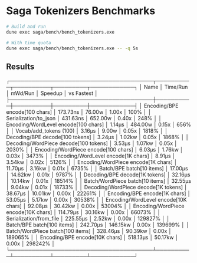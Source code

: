 # Saga Tokenizers Benchmarks

```bash
# Build and run
dune exec saga/bench/bench_tokenizers.exe

# With time quota
dune exec saga/bench/bench_tokenizers.exe -- -q 5s
```

## Results

┌───────────────────────────────────────┬──────────┬──────────┬─────────┬────────────┐
│ Name                                  │ Time/Run │  mWd/Run │ Speedup │ vs Fastest │
├───────────────────────────────────────┼──────────┼──────────┼─────────┼────────────┤
│ Encoding/BPE encode[100 chars]        │ 173.73ns │   76.00w │   1.00x │       100% │
│ Serialization/to_json                 │ 431.63ns │  652.00w │   0.40x │       248% │
│ Encoding/WordLevel encode[100 chars]  │   1.14μs │  484.00w │   0.15x │       656% │
│ Vocab/add_tokens (100)                │   3.16μs │    9.00w │   0.05x │      1818% │
│ Decoding/BPE decode[100 tokens]       │   3.24μs │   1.02kw │   0.05x │      1868% │
│ Decoding/WordPiece decode[100 tokens] │   3.53μs │   1.07kw │   0.05x │      2030% │
│ Encoding/WordPiece encode[100 chars]  │   6.03μs │   1.76kw │   0.03x │      3473% │
│ Encoding/WordLevel encode[1K chars]   │   8.91μs │   3.54kw │   0.02x │      5126% │
│ Encoding/WordPiece encode[1K chars]   │  11.70μs │   3.16kw │   0.01x │      6735% │
│ Batch/BPE batch[10 items]             │  17.00μs │  14.62kw │   0.01x │      9787% │
│ Decoding/BPE decode[1K tokens]        │  32.16μs │  10.14kw │   0.01x │     18514% │
│ Batch/WordPiece batch[10 items]       │  32.55μs │   9.04kw │   0.01x │     18733% │
│ Decoding/WordPiece decode[1K tokens]  │  38.67μs │  10.01kw │   0.00x │     22261% │
│ Encoding/BPE encode[1K chars]         │  53.05μs │   5.17kw │   0.00x │     30538% │
│ Encoding/WordLevel encode[10K chars]  │  92.08μs │  30.42kw │   0.00x │     53004% │
│ Encoding/WordPiece encode[10K chars]  │ 114.79μs │  30.16kw │   0.00x │     66073% │
│ Serialization/from_file               │ 225.55μs │   2.52kw │   0.00x │    129827% │
│ Batch/BPE batch[100 items]            │ 242.70μs │ 146.15kw │   0.00x │    139699% │
│ Batch/WordPiece batch[100 items]      │ 328.46μs │  90.39kw │   0.00x │    189065% │
│ Encoding/BPE encode[10K chars]        │ 518.13μs │  50.17kw │   0.00x │    298242% │
└───────────────────────────────────────┴──────────┴──────────┴─────────┴────────────┘
